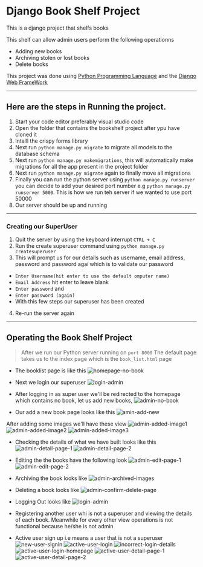 # Django Book Shelf Project
This is  a django project that shelfs books

This shelf can allow admin users perform the following operationns
 * Adding new books
 * Archiving stolen or lost books
 * Delete books

This project was done using [Python Programming Language](https://www.python.org) and the [Django Web FrameWork](https://www.djangoproject.com)

----------------------------------

## Here are the steps in Running the project.
1. Start your code editor preferably visual studio code
2. Open the folder that contains the bookshelf project after ypu have cloned it
3. Intalll the crispy forms library
4. Next run `python manage.py migrate` to migrate all models to the database schema
5. Next run  `python manage.py makemigrations`, this will automatically make migrations for all the app present in the project folder
6. Next run `python manage.py migrate` again to finally move all migrations
7. Finally you can run the python server using `python manage.py runserver` you can decide to add your desired port number e.g `python manage.py runserver 5000`. This is how we run teh server if we wanted to use port 50000
8. Our server should be up and running
-----------------------
### Creating our SuperUser
1. Quit the server by using the keyboard interrupt `CTRL + C`
2. Run the create superuser command using `python manage.py createsuperuser`
3. This will prompt us for our details such as username, email address, password and password agai which is to validate our password
  * `Enter Username(hit enter to use the default omputer name)`
  * `Email Address` hit enter to leave blank
  *  `Enter password` and 
  *  `Enter password (again)` 
  *  With this few steps our superuser has been created
4. Re-run the server again
----------------------------------------
## Operating the Book Shelf Project
> After we run our Python server running on `port 8000`
> The default page takes us to the index page which is the `book_list.html` page 


* The booklist page is like this 
![homepage-no-book](https://user-images.githubusercontent.com/55829039/166106798-4dbdaa14-b6d1-4053-976f-58fd22ba54f0.png)

* Next we login our superuser
 ![login-admin](https://user-images.githubusercontent.com/55829039/166106859-2896fed8-622b-4100-aad9-673123efdefc.png)


* After logging in as super user we'll be redirected to the homepage which contains no book, let us add new books,
![admin-no-book](https://user-images.githubusercontent.com/55829039/166106875-43c128fc-50b6-4e99-b29e-9d2af2115f52.png)


* Our add a new book page looks like this
![amin-add-new](https://user-images.githubusercontent.com/55829039/166106884-4704960c-0bfa-4c6f-a411-6d205efde00d.png)


After adding some images we'll have these view
![admin-added-image1](https://user-images.githubusercontent.com/55829039/166106936-5d076f5a-5f1a-4c71-aebf-41433db7d185.png)
![admin-added-image2](https://user-images.githubusercontent.com/55829039/166106962-572b3f93-9673-46d2-8458-624b194722fa.png)
![admin-added-image3](https://user-images.githubusercontent.com/55829039/166106982-b4e339e4-0115-4a7b-a23b-ccbf47ab5206.png)

* Checking the details of what we have built looks like this 
![admin-detail-page-1](https://user-images.githubusercontent.com/55829039/166107016-f6b52bc8-1010-4d3d-ae53-62baba8b562f.png)
![admin-detail-page-2](https://user-images.githubusercontent.com/55829039/166107021-08f3c8fd-6124-4d15-8a28-f9ff6f8b6d4a.png)

* Editing the the books have the following look 
![admin-edit-page-1](https://user-images.githubusercontent.com/55829039/166107072-a6791725-ad3f-4e77-9edf-ada3a153988c.png)
![admin-edit-page-2](https://user-images.githubusercontent.com/55829039/166107040-a839cee0-c43c-48f7-96f3-abb0d5613c5a.png)

* Archiving the book looks like
![admin-archived-images](https://user-images.githubusercontent.com/55829039/166107087-f7f7260e-251e-49c7-9462-1cba1b194e0c.png)

* Deleting a book looks like 
![admin-confirm-delete-page](https://user-images.githubusercontent.com/55829039/166107102-aeae42c7-e2c1-42b7-a3f2-232db09efab5.png)

* Logging Out looks like 
![login-admin](https://user-images.githubusercontent.com/55829039/166107173-197093f7-6623-46c6-9613-4bbe14d84000.png)

* Registering another user whi is not a superuser and viewing the details of each book. Meanwhile for every other view operations is not functional because he/she is not admin

* Active user sign up i.e means a user that is not a superuser
![new-user-signin](https://user-images.githubusercontent.com/55829039/166107188-4aa1f379-e42a-4aa4-9eba-7ec16ec58a24.png)
![active-user-login](https://user-images.githubusercontent.com/55829039/166107205-0f1197be-412d-49f6-962b-f05901d7dc36.png)
![incorrect-login-details](https://user-images.githubusercontent.com/55829039/166107233-6d65bac0-f369-49f0-a6d1-2bc866c053ad.png)
![active-user-login-homepage](https://user-images.githubusercontent.com/55829039/166107260-fa5e4173-5852-495b-bdd7-164cb73b94d6.png)
![active-user-detail-page-1](https://user-images.githubusercontent.com/55829039/166107271-6f973e91-9060-4492-9d0e-d6632375f3b3.png)
![active-user-detail-page-2](https://user-images.githubusercontent.com/55829039/166107289-cb7cc2e6-c345-4dbb-880b-63953ab890c5.png)

